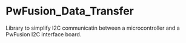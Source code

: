 # PwFusion_Data_Transfer
 Library to simplify I2C communicatin between a microcontroller and a PwFusion I2C interface board.
